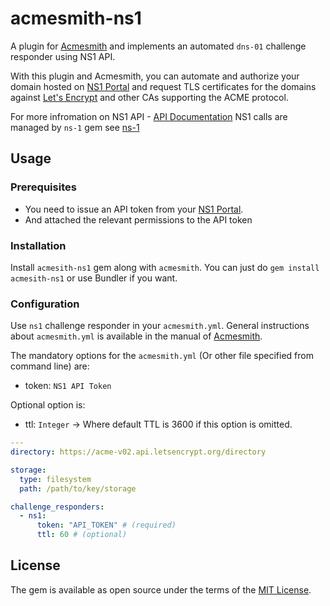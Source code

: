 # acmesmith-ns1

A plugin for [Acmesmith](https://github.com/sorah/acmesmith) and implements an automated `dns-01` challenge responder using NS1 API.

With this plugin and Acmesmith, you can automate and authorize your domain hosted on [NS1 Portal](https://my.nsone.net) and request TLS certificates for the domains against [Let's Encrypt](https://letsencrypt.org/) and other CAs supporting the ACME protocol.

For more infromation on NS1 API - [API Documentation](https://ns1.com/api)
NS1 calls are managed by `ns-1` gem see [ns-1](https://rubygems.org/gems/ns-1)

## Usage
### Prerequisites
- You need to issue an API token from your [NS1 Portal](https://my.nsone.net).
- And attached the relevant permissions to the API token

### Installation
Install `acmesith-ns1` gem along with `acmesmith`. You can just do `gem install acmesith-ns1` or use Bundler if you want.

### Configuration
Use `ns1` challenge responder in your `acmesmith.yml`. General instructions about `acmesmith.yml` is available in the manual of [Acmesmith](https://github.com/sorah/acmesmith).

The mandatory options for the `acmesmith.yml` (Or other file specified from command line) are:
 - token: `NS1 API Token`

 Optional option is:
  - ttl: `Integer` -> Where default TTL is 3600 if this option is omitted.

```yaml
---
directory: https://acme-v02.api.letsencrypt.org/directory

storage:
  type: filesystem
  path: /path/to/key/storage

challenge_responders:
  - ns1:
      token: "API_TOKEN" # (required)
      ttl: 60 # (optional)
```

## License

The gem is available as open source under the terms of the [MIT License](http://opensource.org/licenses/MIT).
